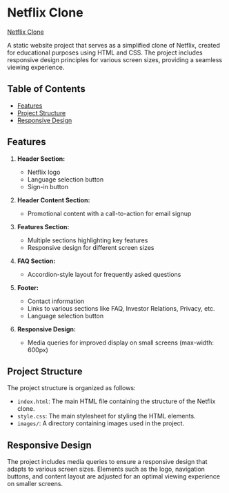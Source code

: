 # Netflix Clone

[Netflix Clone](https://AkhilaES/bharatintern-task-1/)

A static website project that serves as a simplified clone of Netflix, created for educational purposes using HTML and CSS. The project includes responsive design principles for various screen sizes, providing a seamless viewing experience.

## Table of Contents

- [Features](#features)
- [Project Structure](#project-structure)
- [Responsive Design](#responsive-design)

## Features

1. **Header Section:**
   - Netflix logo
   - Language selection button
   - Sign-in button

2. **Header Content Section:**
   - Promotional content with a call-to-action for email signup

3. **Features Section:**
   - Multiple sections highlighting key features
   - Responsive design for different screen sizes

4. **FAQ Section:**
   - Accordion-style layout for frequently asked questions

5. **Footer:**
   - Contact information
   - Links to various sections like FAQ, Investor Relations, Privacy, etc.
   - Language selection button

6. **Responsive Design:**
   - Media queries for improved display on small screens (max-width: 600px)

## Project Structure

The project structure is organized as follows:

- `index.html`: The main HTML file containing the structure of the Netflix clone.
- `style.css`: The main stylesheet for styling the HTML elements.
- `images/`: A directory containing images used in the project.

## Responsive Design

The project includes media queries to ensure a responsive design that adapts to various screen sizes. Elements such as the logo, navigation buttons, and content layout are adjusted for an optimal viewing experience on smaller screens.

